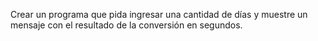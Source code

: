 Crear un programa que pida ingresar una cantidad de días y muestre un mensaje con el resultado de la conversión en segundos.